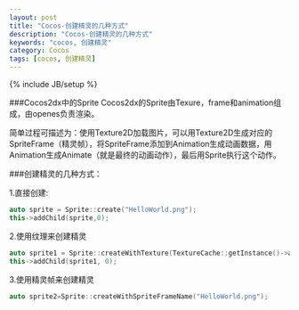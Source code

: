```yaml
---
layout: post
title: "Cocos-创建精灵的几种方式"
description: "Cocos-创建精灵的几种方式"
keywords: "cocos, 创建精灵"
category: Cocos
tags: [cocos, 创建精灵]
---
```


{% include JB/setup %}

###Cocos2dx中的Sprite
Cocos2dx的Sprite由Texure，frame和animation组成，由openes负责渲染。

简单过程可描述为：使用Texture2D加载图片，可以用Texture2D生成对应的SpriteFrame（精灵帧），将SpriteFrame添加到Animation生成动画数据，用Animation生成Animate（就是最终的动画动作），最后用Sprite执行这个动作。

<!-- more -->

###创建精灵的几种方式：

1.直接创建:

```cpp
auto sprite = Sprite::create("HelloWorld.png");      
this->addChild(sprite,0);
```

2.使用纹理来创建精灵

```cpp
auto sprite1 = Sprite::createWithTexture(TextureCache::getInstance()->addImage("HelloWorld.png"));
this->addChild(sprite1, 0);
```

3.使用精灵帧来创建精灵

```cpp
auto sprite2=Sprite::createWithSpriteFrameName("HelloWorld.png");
```